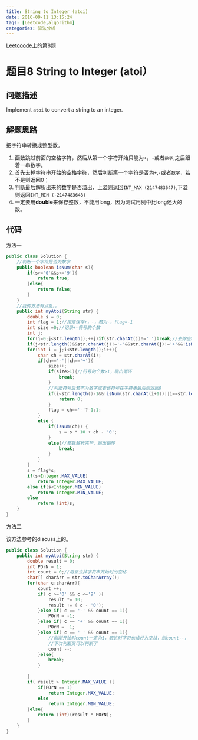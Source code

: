 ```yaml
---
title: String to Integer (atoi)
date: 2016-09-11 13:15:24
tags: [Leetcode,algorithm]
categories: 算法分析
---
```


[Leetcoode](https://leetcode.com/problemset/algorithms/)上的第8题

# 题目8 String to Integer (atoi）
## 问题描述

Implement `atoi` to convert a string to an integer.

## 解题思路

把字符串转换成整型数。

1. 函数跳过前面的空格字符，然后从第一个字符开始只能为`+`，`-`或者`数字`,之后跟着一串数字。
2. 首先去掉字符串开始的空格字符，然后判断第一个字符是否为`+`,`-`或者`数字`，若不是则返回0；
3. 判断最后解析出来的数字是否溢出，上溢则返回`INT_MAX (2147483647)`,下溢则返回`INT_MIN (-2147483648)`
4. 一定要用**double**来保存整数，不能用long，因为测试用例中比long还大的数。


## 代码

方法一

```java
public class Solution {
    //判断一个字符是否为数字
    public boolean isNum(char s){
        if(s>='0'&&s<='9'){
            return true;
        }else{
            return false;
        }
    }
    //我的方法有点乱。。
    public int myAtoi(String str) {
        double s = 0;
        int flag = 1;//用来保存+，-，若为-，flag=-1
        int size =0;//记录+-符号的个数
        int j;
        for(j=0;j<str.length();++j)if(str.charAt(j)!=' ')break;//去除空格
        if(j<str.length()&&str.charAt(j)!='-'&&str.charAt(j)!='+'&&!isNum(str.charAt(j)))return 0;//不满足条件2直接返回0
        for(int i = j;i<str.length();i++){
            char ch = str.charAt(i);
            if(ch=='-'||ch=='+'){
                size++;
                if(size>1){//符号的个数>1，跳出循环
                    break;
                }
                //判断符号后若不为数字或者该符号在字符串最后则返回0                
                if(i<str.length()-1&&!isNum(str.charAt(i+1))||i==str.length()-1) {
                    return 0;
                }
                flag = ch=='-'?-1:1;
            }
            else {
                if(isNum(ch)) {
                    s = s * 10 + ch - '0';
                }
                else{//整数解析完毕，跳出循环
                    break;
                }
            }
        }
        s = flag*s;
        if(s>Integer.MAX_VALUE)
            return Integer.MAX_VALUE;
        else if(s<Integer.MIN_VALUE)
            return Integer.MIN_VALUE;
        else
            return (int)s;
    }
}
```

方法二

该方法参考的discuss上的。

```java
public class Solution {
    public int myAtoi(String str) {
        double result = 0;
        int POrN = 1;
        int count = 0;//用来去掉字符串开始时的空格
        char[] charArr = str.toCharArray();
        for(char c:charArr){
            count ++;
            if( c >='0' && c <='9' ){
                result *= 10;
                result += ( c - '0');
            }else if( c == '-' && count == 1){
                POrN = -1;
            }else if( c == '+' && count == 1){
                POrN =  1;
            }else if( c == ' ' && count == 1){
                //刚刚开始时count一定为1，若这时字符也恰好为空格，则count--，
                //下次判断又可以判断了
                count --;
            }else{
                break;
            }
            
        }
        if( result > Integer.MAX_VALUE ){
            if(POrN == 1)
                return Integer.MAX_VALUE;
            else
                return Integer.MIN_VALUE;
        }else{
            return (int)(result * POrN);
        }
    }
}
```


